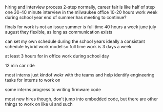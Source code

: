 hiring and interview process
2-step normally,
career fair is like half of step one
30-40 minute interview in the milwaukee office
10-20 hours work week during school year
end of summer has meeting to continue?

finals for work is not an issue
summer is full time 40 hours a week june july august
they flexible, as long as communication exists

can set my own schedule during the school years
ideally a consistant schedule
hybrid work model so full time work is 3 days a week

at least 3 hours for in office work during school day

12 min car ride

most interns just kindof wokr with the teams and help identify engineering tasks for interns to work on

some interns progress to writing firmware code

most new hires though, don't jump into embedded code, but there are other things to work on like ui and such